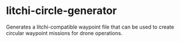 # litchi-circle-generator
Generates a litchi-compatible waypoint file that can be used to create circular waypoint missions for drone operations.
